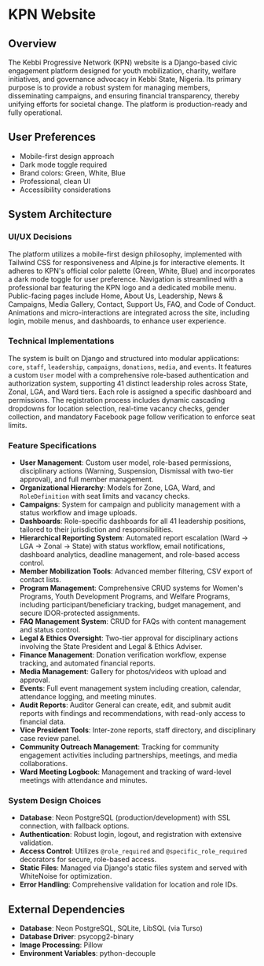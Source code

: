 # KPN Website

## Overview
The Kebbi Progressive Network (KPN) website is a Django-based civic engagement platform designed for youth mobilization, charity, welfare initiatives, and governance advocacy in Kebbi State, Nigeria. Its primary purpose is to provide a robust system for managing members, disseminating campaigns, and ensuring financial transparency, thereby unifying efforts for societal change. The platform is production-ready and fully operational.

## User Preferences
- Mobile-first design approach
- Dark mode toggle required
- Brand colors: Green, White, Blue
- Professional, clean UI
- Accessibility considerations

## System Architecture

### UI/UX Decisions
The platform utilizes a mobile-first design philosophy, implemented with Tailwind CSS for responsiveness and Alpine.js for interactive elements. It adheres to KPN's official color palette (Green, White, Blue) and incorporates a dark mode toggle for user preference. Navigation is streamlined with a professional bar featuring the KPN logo and a dedicated mobile menu. Public-facing pages include Home, About Us, Leadership, News & Campaigns, Media Gallery, Contact, Support Us, FAQ, and Code of Conduct. Animations and micro-interactions are integrated across the site, including login, mobile menus, and dashboards, to enhance user experience.

### Technical Implementations
The system is built on Django and structured into modular applications: `core`, `staff`, `leadership`, `campaigns`, `donations`, `media`, and `events`. It features a custom `User` model with a comprehensive role-based authentication and authorization system, supporting 41 distinct leadership roles across State, Zonal, LGA, and Ward tiers. Each role is assigned a specific dashboard and permissions. The registration process includes dynamic cascading dropdowns for location selection, real-time vacancy checks, gender collection, and mandatory Facebook page follow verification to enforce seat limits.

### Feature Specifications
- **User Management**: Custom user model, role-based permissions, disciplinary actions (Warning, Suspension, Dismissal with two-tier approval), and full member management.
- **Organizational Hierarchy**: Models for Zone, LGA, Ward, and `RoleDefinition` with seat limits and vacancy checks.
- **Campaigns**: System for campaign and publicity management with a status workflow and image uploads.
- **Dashboards**: Role-specific dashboards for all 41 leadership positions, tailored to their jurisdiction and responsibilities.
- **Hierarchical Reporting System**: Automated report escalation (Ward → LGA → Zonal → State) with status workflow, email notifications, dashboard analytics, deadline management, and role-based access control.
- **Member Mobilization Tools**: Advanced member filtering, CSV export of contact lists.
- **Program Management**: Comprehensive CRUD systems for Women's Programs, Youth Development Programs, and Welfare Programs, including participant/beneficiary tracking, budget management, and secure IDOR-protected assignments.
- **FAQ Management System**: CRUD for FAQs with content management and status control.
- **Legal & Ethics Oversight**: Two-tier approval for disciplinary actions involving the State President and Legal & Ethics Adviser.
- **Finance Management**: Donation verification workflow, expense tracking, and automated financial reports.
- **Media Management**: Gallery for photos/videos with upload and approval.
- **Events**: Full event management system including creation, calendar, attendance logging, and meeting minutes.
- **Audit Reports**: Auditor General can create, edit, and submit audit reports with findings and recommendations, with read-only access to financial data.
- **Vice President Tools**: Inter-zone reports, staff directory, and disciplinary case review panel.
- **Community Outreach Management**: Tracking for community engagement activities including partnerships, meetings, and media collaborations.
- **Ward Meeting Logbook**: Management and tracking of ward-level meetings with attendance and minutes.

### System Design Choices
- **Database**: Neon PostgreSQL (production/development) with SSL connection, with fallback options.
- **Authentication**: Robust login, logout, and registration with extensive validation.
- **Access Control**: Utilizes `@role_required` and `@specific_role_required` decorators for secure, role-based access.
- **Static Files**: Managed via Django's static files system and served with WhiteNoise for optimization.
- **Error Handling**: Comprehensive validation for location and role IDs.

## External Dependencies
- **Database**: Neon PostgreSQL, SQLite, LibSQL (via Turso)
- **Database Driver**: psycopg2-binary
- **Image Processing**: Pillow
- **Environment Variables**: python-decouple